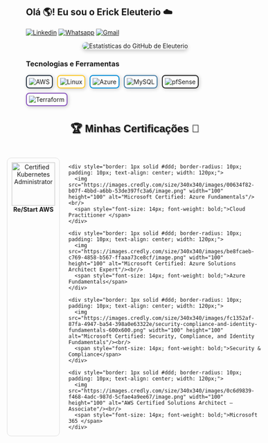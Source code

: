 ## Olá 🌎! Eu sou o Erick Eleuterio ☁️


[![Linkedin](https://img.shields.io/badge/LinkedIn-0077B5?style=for-the-badge&logo=linkedin&logoColor=white)](https://www.linkedin.com/in/erickeleut%C3%A9rio/)
[![Whatsapp](https://img.shields.io/badge/WhatsApp-25D366?style=for-the-badge&logo=whatsapp&logoColor=white)](https://wa.me/5531975842228?text=)
[![Gmail](https://img.shields.io/badge/Gmail-D14836?style=for-the-badge&logo=gmail&logoColor=white)](mailto:erickeleuterio2015@gmail.com)



<div style="display: flex; justify-content: center; align-items: center; margin-bottom: 20px;">
  <img src="https://github-readme-stats.vercel.app/api?username=erick-eleuterio&show_icons=true&theme=dracula&locale=pt-br" alt="Estatísticas do GitHub de Eleuterio" style="border-radius: 10px; box-shadow: 0 4px 8px rgba(0, 0, 0, 0.2);" />
</div>




### Tecnologias e Ferramentas

<div style="display: flex; flex-wrap: wrap; gap: 10px;">
  <div style="border: 2px solid #232F3E; border-radius: 8px; box-shadow: 2px 2px 8px rgba(0, 0, 0, 0.2); padding: 5px;">
    <img align="center" alt="AWS" src="https://img.shields.io/badge/Amazon_AWS-232F3E?style=for-the-badge&logo=amazon-aws&logoColor=white"/>
  </div>
  <div style="border: 2px solid #FCC624; border-radius: 8px; box-shadow: 2px 2px 8px rgba(0, 0, 0, 0.2); padding: 5px;">
    <img align="center" alt="Linux" src="https://img.shields.io/badge/Linux-FCC624?style=for-the-badge&logo=linux&logoColor=black"/>
  </div>
  <div style="border: 2px solid #0089D6; border-radius: 8px; box-shadow: 2px 2px 8px rgba(0, 0, 0, 0.2); padding: 5px;">
    <img align="center" alt="Azure" src="https://img.shields.io/badge/Microsoft_Azure-0089D6?style=for-the-badge&logo=microsoft-azure&logoColor=white"/>
  </div>
  <div style="border: 2px solid #4479A1; border-radius: 8px; box-shadow: 2px 2px 8px rgba(0, 0, 0, 0.2); padding: 5px;">
    <img align="center" alt="MySQL" src="https://img.shields.io/badge/MySQL-4479A1.svg?style=for-the-badge&logo=MySQL&logoColor=white"/>
  </div>
  <div style="border: 2px solid #212121; border-radius: 8px; box-shadow: 2px 2px 8px rgba(0, 0, 0, 0.2); padding: 5px;">
    <img align="center" alt="pfSense" src="https://img.shields.io/badge/pfSense-212121.svg?style=for-the-badge&logo=pfSense&logoColor=white"/>
  </div>
  <div style="border: 2px solid #844FBA; border-radius: 8px; box-shadow: 2px 2px 8px rgba(0, 0, 0, 0.2); padding: 5px;">
    <img align="center" alt="Terraform" src="https://img.shields.io/badge/Terraform-844FBA.svg?style=for-the-badge&logo=Terraform&logoColor=white"/>
  </div>
</div>


<div style="display: flex; align-items: center; justify-content: center; flex-wrap: wrap; gap: 20px;">

  <h3 style="font-family: Arial, sans-serif; font-size: 24px; color: #8971235; text-align: center; text-shadow: 1px 1px 2px rgba(0, 0, 0, 0.5);">🏆 Minhas Certificações 🥇</h3>

  <div style="display: flex; gap: 20px;">
    <div style="border: 1px solid #ddd; border-radius: 10px; padding: 10px; text-align: center; width: 120px;">
      <img src="https://images.credly.com/size/340x340/images/44e2c252-5d19-4574-9646-005f7225bf53/image.png" width="100" height="100" alt="Certified Kubernetes Administrator"/><br/>
      <span style="font-size: 14px; font-weight: bold;">Re/Start AWS</span>
    </div>

    <div style="border: 1px solid #ddd; border-radius: 10px; padding: 10px; text-align: center; width: 120px;">
      <img src="https://images.credly.com/size/340x340/images/00634f82-b07f-4bbd-a6bb-53de397fc3a6/image.png" width="100" height="100" alt="Microsoft Certified: Azure Fundamentals"/><br/>
      <span style="font-size: 14px; font-weight: bold;">Cloud Practitioner </span>
    </div>

    <div style="border: 1px solid #ddd; border-radius: 10px; padding: 10px; text-align: center; width: 120px;">
      <img src="https://images.credly.com/size/340x340/images/be8fcaeb-c769-4858-b567-ffaaa73ce8cf/image.png" width="100" height="100" alt="Microsoft Certified: Azure Solutions Architect Expert"/><br/>
      <span style="font-size: 14px; font-weight: bold;">Azure Fundamentals</span>
    </div>

    <div style="border: 1px solid #ddd; border-radius: 10px; padding: 10px; text-align: center; width: 120px;">
      <img src="https://images.credly.com/size/340x340/images/fc1352af-87fa-4947-ba54-398a0e63322e/security-compliance-and-identity-fundamentals-600x600.png" width="100" height="100" alt="Microsoft Certified: Security, Compliance, and Identity Fundamentals"/><br/>
      <span style="font-size: 14px; font-weight: bold;">Security & Compliance</span>
    </div>

    <div style="border: 1px solid #ddd; border-radius: 10px; padding: 10px; text-align: center; width: 120px;">
      <img src="https://images.credly.com/size/340x340/images/0c6d9839-f468-4adc-987d-5cfae4a9ee67/image.png" width="100" height="100" alt="AWS Certified Solutions Architect – Associate"/><br/>
      <span style="font-size: 14px; font-weight: bold;">Microsoft 365 </span>
    </div>
  </div>

</div>
